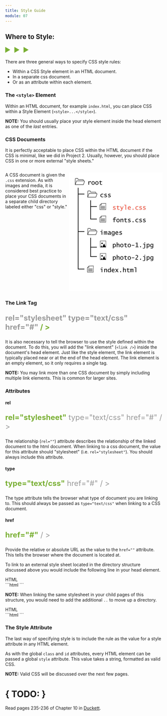 ```yaml
---
title: Style Guide
module: 07
---
```


## Where to Style:
<img src="./../../../img/arrow-divider.svg" style="width: 75px; border: none;" />

There are three general ways to specify CSS style rules:

- Within a CSS Style element in an HTML document.
- In a separate css document.
- Or as an attribute within each element.


### The `<style>` Element

Within an HTML document, for example `index.html`, you can place CSS within a Style Element (`<style>...</style>`).

**NOTE:** You should usually place your style element inside the head element as one of the _last_ entries.

<p data-height="400" data-theme-id="30567" data-slug-hash="jGeERe" data-default-tab="html,result" data-user="Media-Ed-Online" data-embed-version="2" data-pen-title="Topic-07: Where to Style Pt. 1" class="codepen"></p>
<script async src="https://production-assets.codepen.io/assets/embed/ei.js"></script>


### CSS Documents
It is perfectly acceptable to place CSS within the HTML document if the CSS is minimal, like we did in Project 2. Usually, however, you should place CSS in one or more external "style sheets."

<div style="display: inline-block; width: 100%;">
<p><img src="../imgs/directory-css-folder.jpg" style="float: right; width: 300px; margin: 0 0 5px 5px; border: none" />A CSS document is given the <code>.css</code> extension. As with images and media, it is considered best practice to place your CSS documents in a separate child directory labeled either "css" or "style."</p>
</div>

### The Link Tag
<p style="font-size: x-large"><span style="color: #79AF33; font-weight: bold;"><link</span> <span style="color: #999">rel="stylesheet" type="text/css" href="#"</span> <span style="color: #79AF33; font-weight: bold;">/ ></span></p>

It is also necessary to tell the browser to use the style defined within the document. To do this, you will add the "link element" (`<link />`) inside the document's head element. Just like the style element, the link element is typically placed near or at the end of the head element. The link element is an empty element, so it only requires a single tag.

**NOTE:** You may link more than one CSS document by simply including multiple link elements. This is common for larger sites.

### Attributes

#### rel
<p style="font-size: x-large"><span style="color: #999"><link</span> <span style="color: #79AF33; font-weight: bold;">rel="stylesheet"</span> <span style="color: #999">type="text/css" href="#" / ></span></p>

The relationship (`rel=""`) attribute describes the relationship of the linked document to the html document. When linking to a css document, the value for this attribute should "stylesheet" (i.e. `rel="stylesheet"`). You should always include this attribute.

#### type
<p style="font-size: x-large"><span style="color: #999"><link rel="stylesheet"</span> <span style="color: #79AF33; font-weight: bold;">type="text/css"</span> <span style="color: #999">href="#" / ></span></p>

The type attribute tells the browser what type of document you are linking to. This should always be passed as `type="text/css"` when linking to a CSS document.

#### href
<p style="font-size: x-large"><span style="color: #999"><link rel="stylesheet" type="text/css"</span> <span style="color: #79AF33; font-weight: bold;">href="#"</span> <span style="color: #999">/ ></span></p>

Provide the relative or absolute URL as the value to the `href=""` attribute. This tells the browser where the document is located at.

To link to an external style sheet located in the directory structure discussed above you would include the following line in your head element.

<div id="code-heading">HTML</div>
```html
<link rel="stylesheet" type="text/css" href="css/style.css">
```

**NOTE:** When linking the same stylesheet in your child pages of this structure, you would need to add the additional `..` to move up a directory.

<div id="code-heading">HTML</div>
```html
<!-- For example, an About.html in your "Pages" child directory: -->
<link rel="stylesheet" type="text/css" href="../css/style.css">
```

<p data-height="400" data-theme-id="30567" data-slug-hash="KXEdMr" data-default-tab="html,result" data-user="Media-Ed-Online" data-embed-version="2" data-pen-title="Topic-07: Where to Style Pt. 2" class="codepen"></p>


### The Style Attribute

The last way of specifying style is to include the rule as the value for a style attribute in any HTML element.

As with the global `class` and `id` attributes, every HTML element can be passed a global `style` attribute. This value takes a string, formatted as valid CSS.

**NOTE:** Valid CSS will be discussed over the next few pages.

<p data-height="600" data-theme-id="30567" data-slug-hash="XeyVwO" data-default-tab="html,result" data-user="Media-Ed-Online" data-embed-version="2" data-pen-title="Topic-07: Where to Style Pt. 1" class="codepen"></p>

# { TODO: }
Read pages 235-236 of Chapter 10 in [Duckett](https://github.com/Media-Ed-Online/intro-web-dev/issues/3).
